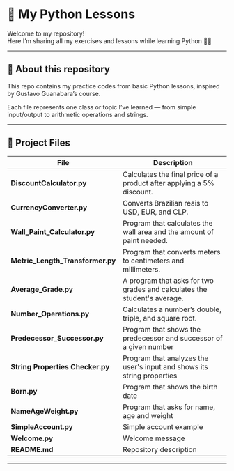 # 🐍 My Python Lessons

Welcome to my repository!  
Here I’m sharing all my exercises and lessons while learning Python 🧠✨  

---

## 📘 About this repository
This repo contains my practice codes from basic Python lessons, inspired by Gustavo Guanabara’s course.

Each file represents one class or topic I’ve learned — from simple input/output to arithmetic operations and strings.

---

## 📁 Project Files

| File | Description |
|------|--------------|
|  **DiscountCalculator.py** | Calculates the final price of a product after applying a 5% discount. |
|  **CurrencyConverter.py** | Converts Brazilian reais to USD, EUR, and CLP. |
|  **Wall_Paint_Calculator.py** | Program that calculates the wall area and the amount of paint needed. |
|  **Metric_Length_Transformer.py** | Program that converts meters to centimeters and millimeters. |
|  **Average_Grade.py** | A program that asks for two grades and calculates the student's average. |
|  **Number_Operations.py** | Calculates a number’s double, triple, and square root. |
|  **Predecessor_Successor.py** | Program that shows the predecessor and successor of a given number |
|  **String Properties Checker.py** | Program that analyzes the user's input and shows its string properties |
|  **Born.py** | Program that shows the birth date |
|  **NameAgeWeight.py** | Program that asks for name, age and weight |
|  **SimpleAccount.py** | Simple account example |
|  **Welcome.py** | Welcome message |
|  **README.md** | Repository description |

---

